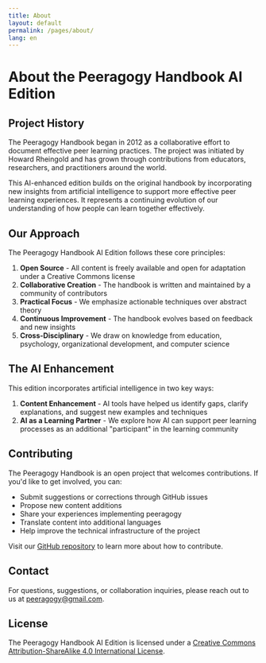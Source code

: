 ```yaml
---
title: About
layout: default
permalink: /pages/about/
lang: en
---
```


# About the Peeragogy Handbook AI Edition

## Project History

The Peeragogy Handbook began in 2012 as a collaborative effort to document effective peer learning practices. The project was initiated by Howard Rheingold and has grown through contributions from educators, researchers, and practitioners around the world.

This AI-enhanced edition builds on the original handbook by incorporating new insights from artificial intelligence to support more effective peer learning experiences. It represents a continuing evolution of our understanding of how people can learn together effectively.

## Our Approach

The Peeragogy Handbook AI Edition follows these core principles:

1. **Open Source** - All content is freely available and open for adaptation under a Creative Commons license
2. **Collaborative Creation** - The handbook is written and maintained by a community of contributors
3. **Practical Focus** - We emphasize actionable techniques over abstract theory
4. **Continuous Improvement** - The handbook evolves based on feedback and new insights
5. **Cross-Disciplinary** - We draw on knowledge from education, psychology, organizational development, and computer science

## The AI Enhancement

This edition incorporates artificial intelligence in two key ways:

1. **Content Enhancement** - AI tools have helped us identify gaps, clarify explanations, and suggest new examples and techniques
2. **AI as a Learning Partner** - We explore how AI can support peer learning processes as an additional "participant" in the learning community

## Contributing

The Peeragogy Handbook is an open project that welcomes contributions. If you'd like to get involved, you can:

- Submit suggestions or corrections through GitHub issues
- Propose new content additions
- Share your experiences implementing peeragogy
- Translate content into additional languages
- Help improve the technical infrastructure of the project

Visit our [GitHub repository](https://github.com/ftg-003/peeragogy-ai-handbook) to learn more about how to contribute.

## Contact

For questions, suggestions, or collaboration inquiries, please reach out to us at [peeragogy@gmail.com](mailto:peeragogy@gmail.com).

## License

The Peeragogy Handbook AI Edition is licensed under a [Creative Commons Attribution-ShareAlike 4.0 International License](https://creativecommons.org/licenses/by-sa/4.0/).
